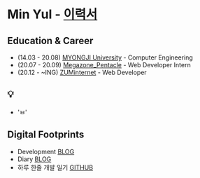 # Min Yul  - [이력서](https://github.com/minyul/MINYUL_RESUME)

## Education & Career 
- (14.03 - 20.08) [MYONGJI University](https://www.mju.ac.kr/sites/mjukr/intro/intro.html) - Computer Engineering
- (20.07 - 20.09) [Megazone_Pentacle](https://www.pentacle.co.kr/#MAIN) - Web Developer Intern
- (20.12 -  ~ING) [ZUMinternet](https://zum.com/) - Web Developer 

## 💡
- 'ㅂ'

## Digital Footprints 
- Development [BLOG](https://velog.io/@minyul)
- Diary [BLOG](https://m-yul.tistory.com)
- 하루 한줄 개발 일기 [GITHUB](https://github.com/minyul/Diary)
